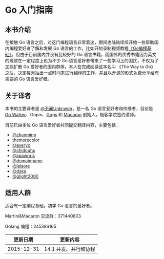 # Go 入门指南

## 本书介绍

在接触 Go 语言之后，对这门编程语言非常着迷，期间也陆陆续续开始一些帮助国内编程爱好者了解和发展 Go 语言的工作，比如开始录制视频教程[《Go编程基础》](https://github.com/Unknwon/go-fundamental-programming)。但由于目前国内并没有比较好的 Go 语言书籍，而国外的优秀书籍因为英文的缘故在一定程度上也为不少 Go 语言爱好者带来了一些学习上的困扰，不仅为了加快扩散 Go 爱好者的国内群体，本人在完成阅读这本名叫 《The Way to Go》 之后，决定每天抽出一点时间来进行翻译的工作，并且以开源的形式免费分享给有需要的 Go 语言爱好者。

## 关于译者

本书的主要译者是 [@无闻Unknwon](http://www.weibo.com/Obahua)，是一名 Go 语言爱好者和传播者，目前是 [Go Walker](https://gowalker.org)、Gopm、[Gogs](http://gogs.io) 和 [Macaron](https://github.com/Unknwon/macaron) 创始人，极客学院签约讲师。

目前已由多位 Go 语言爱好者共同提交翻译内容，主要包括：

- [@zhanming](https://github.com/zhanming)
- themorecolor
- [@everyx](https://github.com/everyx)
- [@chidouhu](https://github.com/chidouhu)
- [@spawnris](https://github.com/spawnris)
- [@domainname](https://github.com/domainname)
- [@leisore](https://github.com/leisore)
- [@dake](https://github.com/dake)
- [@glight2000](https://github.com/glight2000)

## 适用人群

适合有一定编程基础，初学 Go 语言的爱好者。

>
Martini&Macaron 交流群：371440803
>
Golang 编程：245386165

|更新日期    |更新内容
|----------|------------------
|2015-12-31|14.1 并发、并行和协程
